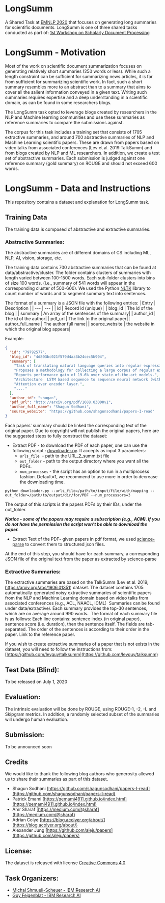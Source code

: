 # LongSumm
A Shared Task at [EMNLP 2020](https://2020.emnlp.org) that focuses on generating long summaries for scientific documents. LongSumm is one of three shared tasks conducted as part of: [1st Workshop on Scholarly Document Processing](https://ornlcda.github.io/SDProc/)

# LongSumm - Motivation

Most of the work on scientific document summarization focuses on generating relatively short summaries (250 words or less). While such a length constraint can be sufficient for summarizing news articles, it is far from sufficient for summarizing scientific work. In fact, such a short summary resembles more to an abstract than to a summary that aims to cover all the salient information conveyed in a given text. Writing such summaries requires expertise and a deep understanding in a scientific domain, as can be found in some researchers blogs.

The LongSumm task opted to leverage blogs created by researchers in the NLP and Machine learning communities and use these summaries as reference summaries to compare the submissions against.  

The corpus for this task includes a training set that consists of 1705 extractive summaries, and around 700 abstractive summaries of NLP and Machine Learning scientific papers. These are drawn from papers based on video talks from associated conferences (Lev et al. 2019 TalkSumm) and from blogs created by NLP and ML researchers. In addition, we create a test set of abstractive summaries. Each submission is judged against one reference summary (gold summary) on ROUGE and should not exceed 600 words.


# LongSumm - Data and Instructions

This repository contains a dataset and explanation for LongSumm task.

## Training Data
The training data is composed of abstractive and extractive summaries.


### Abstractive Summaries:
The abstractive summaries are of different domains of CS including ML, NLP, AI, vision, storage, etc.

The training data contains 700 abstractive summaries that can be found at data/abstractive/cluster. The folder contains clusters of summaries with length varied between 100-1500 words. Each sub-folder clusters into bins of size 100 words.  (i.e., summary of 541 words will appear in the corresponding cluster of 500-600). We used the Python [NLTK](https://www.nltk.org) library to count number of words and to segment summary text into sentences.  

The format of a summary is a JSON file with the following entries:
| Entry | Description |
| --- | --- |
| id | Record id (unique) |
| blog_id | The id of the blog |
| summary | An array of the sentences of the summary|
| author_id | The id of the author|
| pdf_url | The link to the original paper|
| author_full_name | The author full name|
| source_website | the website in which the original blog appears|


Example: 
```json
{
  "id": "79792577",
  "blog_id": "4d803bc021f579d4aa3b24cec5b994",
  "summary": [
    "Task of translating natural language queries into regular expressions ...",
    "Proposes a methodology for collecting a large corpus of regular expressions ...",
    "Reports performance gain of 19.6% over state-of-the-art models.",
    "Architecture  LSTM based sequence to sequence neural network (with attention) Six layers ...",
    "Attention over encoder layer.",
    "...."
  ],
  "author_id": "shugan",
  "pdf_url": "http://arxiv.org/pdf/1608.03000v1",
  "author_full_name": "Shagun Sodhani",
  "source_website": "https://github.com/shagunsodhani/papers-I-read"
}
```


Each papers' summary should be linked the corresponding text of the original paper. Due to copyright will not publish the original papers, here are the suggested steps to fully construct the dataset:

* Extract PDF - to download the PDF of each paper, one can use the following script : [downloader.py](). It accepts as input 3 parameters:
    - `urls_file`  - path to the URL_2_summ.txt file
    - `out_folder` - path to the output directory where you want all the PDFs.
    - `num_processes` - the script has an option to run in a multiprocess fashion. Default=1, we recommend to use more in order to decrease the downloading time. 

`python downloader.py --urls_file=/path/to/input/file/with/mapping --out_folder=/path/to/output/dir/for/PDF --num_processors=3`

The output of this scripts is the papers PDFs by their IDs, under the out_folder.

**_Notice - some of the papers may require a subscription (e.g., ACM). If you do not have the permission the script won't be able to download the paper._**


* Extract Text of the PDF- given papers in pdf format, we used [science-parse](https://github.com/allenai/science-parse) to convert them to structured json files. 

At the end of this step, you should have for each summary, a corresponding JSON file of the original text from the paper as extracted by science-parse




### Extractive Summaries:

The extractive summaries are based on the TalkSumm (Lev et al. 2019, https://arxiv.org/abs/1906.01351) dataset. The dataset contains 1705 automatically-generated noisy extractive summaries of scientific papers from the NLP and Machine Learning domain based on video talks from associated conferences (e.g., ACL, NAACL, ICML) 
Summaries can be found under data/extractive/. Each summary provides the top-30 sentences, which are on average around 990 words. 
The format of each summary file is as follows:
Each line contains: sentence index (in original paper), sentence score (i.e. duration), then the sentence itself. The fields are tab-separated.
The order of the sentences is according to their order in the paper.
Link to the reference paper.


If you wish to create extractive summaries of a paper that is not exists in the dataset, you will need to follow the instructions from: [https://github.com/levguy/talksumm](https://github.com/levguy/talksumm)


## Test Data (Blind):
To be released on July 1, 2020


## Evaluation:
The intrinsic evaluation will be done by ROUGE, using ROUGE-1, -2, -L and Skipgram metrics. In addition, a randomly selected subset of the summaries will undergo human evaluation.

## Submission:
To be announced soon

## Credits
We would like to thank the following blog authors who generosity allowed us to share their summaries as part of this dataset.  

* Shagun Sodhani  [https://github.com/shagunsodhani/papers-I-read](https://github.com/shagunsodhani/papers-I-read)
* Patrick Emami   [https://pemami4911.github.io/index.html](https://pemami4911.github.io/index.html)
* Amr Sharaf  [https://medium.com/@sharaf](https://medium.com/@sharaf)
* Adrian Colye  [https://blog.acolyer.org/about/](https://blog.acolyer.org/about/)
* Alexander Jung  [https://github.com/aleju/papers](https://github.com/aleju/papers)

## License:
The dataset is released with license [Creative Commons 4.0](https://creativecommons.org/licenses/by/4.0/)

## Task Organizers:

* [Michal Shmueli-Scheuer - IBM Research AI](https://researcher.watson.ibm.com/researcher/view.php?person=il-SHMUELI)
* [Guy Feigenblat - IBM Research AI](https://researcher.watson.ibm.com/researcher/view.php?person=il-GUYF)


